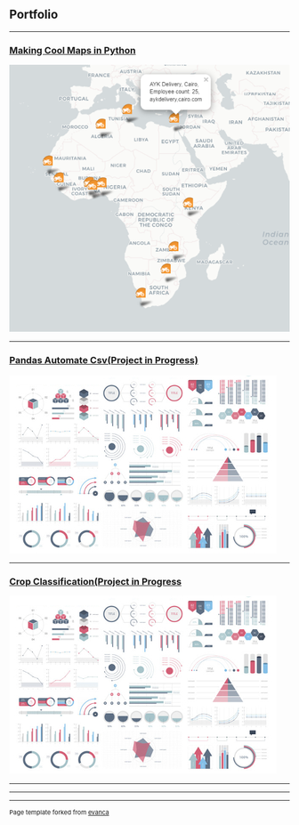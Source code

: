 ## Portfolio

---

### [Making Cool Maps in Python](/coolmaps)
<img src="images/snapshot for portfo cool maps.png?raw=true"/>

---
### [Pandas Automate Csv(Project in Progress)](/pdf/sample_presentation.pdf)
<img src="images/dummy_thumbnail.jpg?raw=true"/>

---
### [Crop Classification(Project in Progress](http://example.com/)
<img src="images/dummy_thumbnail.jpg?raw=true"/>

---

<!--[Project 3 Title](http://example.com/) -->
<!--[Project 4 Title](http://example.com/) -->
<!--[Project 5 Title](http://example.com/) -->

---




---
<p style="font-size:11px">Page template forked from <a href="https://github.com/evanca/quick-portfolio">evanca</a></p>
<!-- Remove above link if you don't want to attibute -->

